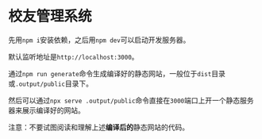# 校友管理系统

先用`npm i`安装依赖，之后用`npm dev`可以启动开发服务器。

默认监听地址是`http://localhost:3000`。

通过`npm run generate`命令生成编译好的静态网站，一般位于`dist`目录或`.output/public`目录下。

然后可以通过`npx serve .output/public`命令直接在`3000`端口上开一个静态服务器来展示编译好的网站。

注意：不要试图阅读和理解上述**编译后的**静态网站的代码。